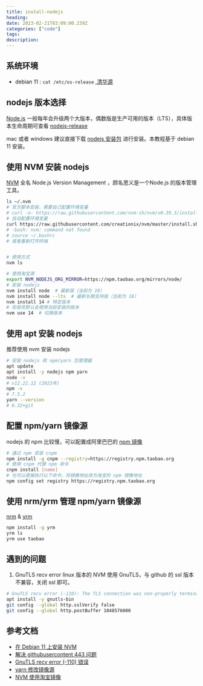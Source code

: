 ```yaml
---
title: install-nodejs
heading:  
date: 2023-02-21T03:09:00.239Z
categories: ["code"]
tags: 
description:  
---
```


## 系统环境

- debian 11 :  `cat /etc/os-release` ,[清华源](https://mirrors.tuna.tsinghua.edu.cn/help/debian/)


## nodejs 版本选择

[Node.js](https://nodejs.org/zh-cn/) 一般每年会升级两个大版本，偶数版是生产可用的版本（LTS），具体版本生命周期可查看 [nodejs-release](https://github.com/nodejs/release#release-schedule)

mac 或者 windows 建议直接下载 [nodejs 安装包](https://nodejs.org/zh-cn/download/) 进行安装。本教程基于 debian 11 安装。

## 使用 NVM 安装 nodejs
[NVM](https://github.com/nvm-sh/nvm#installing-and-updating)  全名 Node.js Version Management ，顾名思义是一个Node.js 的版本管理工具。
```bash
ls ~/.nvm
# 官方脚本安装，需要自己配置环境变量
# curl -o- https://raw.githubusercontent.com/nvm-sh/nvm/v0.39.3/install.sh | bash
# 自动配置环境变量
curl https://raw.githubusercontent.com/creationix/nvm/master/install.sh | bash 
# -bash: nvm: command not found
# source ~/.bashrc
# 或者重新打开终端


# 使用方式
nvm ls

# 使用淘宝源
export NVM_NODEJS_ORG_MIRROR=https://npm.taobao.org/mirrors/node/
# 安装 nodejs
nvm install node  # 最新版（当前为 19）
nvm install node --lts  # 最新长期支持版（当前为 18）
nvm install 14 # 特定版本
# 安装完默认会使用当前安装的版本
nvm use 14  # 切换版本
```

## 使用 apt 安装 nodejs
推荐使用 nvm 安装 nodejs
```bash
# 安装 nodejs 和 npm/yarn 包管理器
apt update
apt install -y nodejs npm yarn
node -v
# v12.22.12 (2023年)
npm -v
# 7.5.2
yarn --version
# 0.32+git
```

## 配置 npm/yarn 镜像源
nodejs 的 npm 比较慢，可以配置成阿里巴巴的 [npm 镜像](https://npmmirror.com/)
```bash
# 通过 npm 安装 cnpm
npm install -g cnpm --registry=https://registry.npm.taobao.org
# 使用 cnpm 代替 npm 命令
cnpm install [name]
# 也可以直接执行以下命令，将镜像地址改为淘宝的 npm 镜像地址
npm config set registry https://registry.npm.taobao.org
```

## 使用 nrm/yrm 管理 npm/yarn 镜像源
 [nrm](https://github.com/Pana/nrm) & [yrm](https://github.com/i5ting/yrm)
```bash
npm install -g yrm
yrm ls
yrm use taobao
```



## 遇到的问题 
1. GnuTLS recv error
linux 版本的 NVM 使用 GnuTLS，与 github 的 ssl 版本不兼容，关闭 ssl 即可。
```bash
# GnuTLS recv error (-110): The TLS connection was non-properly terminated.
apt install -y gnutls-bin
git config --global http.sslVerify false
git config --global http.postBuffer 1048576000
```


## 参考文档
- [在 Debian 11 上安装 NVM](https://www.yundongfang.com/Yun75426.html)
- [解决 githubusercontent 443 问题](https://github.com/hawtim/hawtim.github.io/issues/10)
- [GnuTLS recv error (-110) 错误](https://blog.csdn.net/weixin_43108793/article/details/118306045)
- [yarn 修改镜像源](https://juejin.cn/post/6844903889087496200)
- [NVM 使用淘宝镜像](https://www.chenky.com/archives/746)